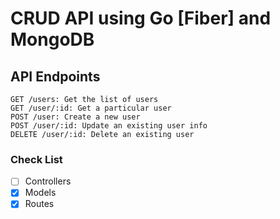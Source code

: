 # CRUD API using Go [Fiber] and MongoDB

## API Endpoints
```
GET /users: Get the list of users
GET /user/:id: Get a particular user
POST /user: Create a new user
POST /user/:id: Update an existing user info
DELETE /user/:id: Delete an existing user
```
### Check List
- [ ] Controllers
- [x] Models
- [x] Routes
